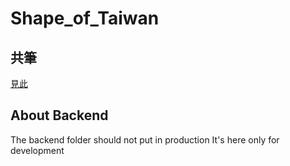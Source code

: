 # Shape_of_Taiwan

## 共筆
[見此](https://hackmd.io/GXm0RCNWSRGyPMsWsT23TA)

## About Backend
The backend folder should not put in production
It's here only for development